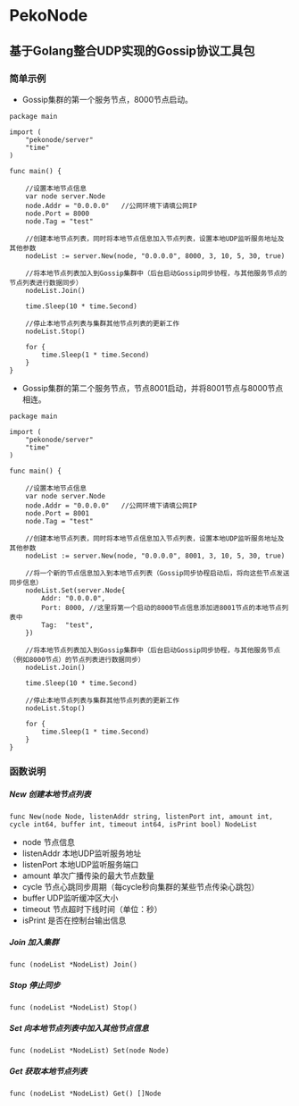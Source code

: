 # PekoNode

## 基于Golang整合UDP实现的Gossip协议工具包

### 简单示例
* Gossip集群的第一个服务节点，8000节点启动。
```
package main

import (
	"pekonode/server"
	"time"
)

func main() {

	//设置本地节点信息
	var node server.Node
	node.Addr = "0.0.0.0"   //公网环境下请填公网IP
	node.Port = 8000
	node.Tag = "test"

	//创建本地节点列表，同时将本地节点信息加入节点列表，设置本地UDP监听服务地址及其他参数
	nodeList := server.New(node, "0.0.0.0", 8000, 3, 10, 5, 30, true)

	//将本地节点列表加入到Gossip集群中（后台启动Gossip同步协程，与其他服务节点的节点列表进行数据同步）
	nodeList.Join()
	
	time.Sleep(10 * time.Second)

	//停止本地节点列表与集群其他节点列表的更新工作
	nodeList.Stop()
	
	for {
		time.Sleep(1 * time.Second)
	}
}
```
* Gossip集群的第二个服务节点，节点8001启动，并将8001节点与8000节点相连。
```
package main

import (
	"pekonode/server"
	"time"
)

func main() {

	//设置本地节点信息
	var node server.Node
	node.Addr = "0.0.0.0"   //公网环境下请填公网IP
	node.Port = 8001
	node.Tag = "test"

	//创建本地节点列表，同时将本地节点信息加入节点列表，设置本地UDP监听服务地址及其他参数
	nodeList := server.New(node, "0.0.0.0", 8001, 3, 10, 5, 30, true)

	//将一个新的节点信息加入到本地节点列表（Gossip同步协程启动后，将向这些节点发送同步信息）
	nodeList.Set(server.Node{
		Addr: "0.0.0.0",
		Port: 8000, //这里将第一个启动的8000节点信息添加进8001节点的本地节点列表中
		Tag:  "test",
	})

	//将本地节点列表加入到Gossip集群中（后台启动Gossip同步协程，与其他服务节点（例如8000节点）的节点列表进行数据同步）
	nodeList.Join()
	
	time.Sleep(10 * time.Second)

	//停止本地节点列表与集群其他节点列表的更新工作
	nodeList.Stop()
	
	for {
		time.Sleep(1 * time.Second)
	}
}
```

### 函数说明
##### New 创建本地节点列表
```
func New(node Node, listenAddr string, listenPort int, amount int, cycle int64, buffer int, timeout int64, isPrint bool) NodeList 
```
* node 节点信息
* listenAddr 本地UDP监听服务地址
* listenPort 本地UDP监听服务端口
* amount 单次广播传染的最大节点数量
* cycle 节点心跳同步周期（每cycle秒向集群的某些节点传染心跳包）
* buffer UDP监听缓冲区大小
* timeout 节点超时下线时间（单位：秒）
* isPrint 是否在控制台输出信息

##### Join 加入集群
```
func (nodeList *NodeList) Join() 
```

##### Stop 停止同步
```
func (nodeList *NodeList) Stop() 
```

##### Set 向本地节点列表中加入其他节点信息
```
func (nodeList *NodeList) Set(node Node) 
```

##### Get 获取本地节点列表
```
func (nodeList *NodeList) Get() []Node 
```
